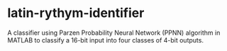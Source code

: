 # latin-rythym-identifier
A classifier using Parzen Probability Neural Network (PPNN) algorithm in MATLAB to classify a 16-bit input into four classes of 4-bit outputs. 
